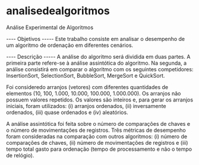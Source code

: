 # analisedealgoritmos
Análise Experimental de Algoritmos

---- Objetivos -----
Este trabalho consiste em analisar o desempenho de um algoritmo de ordenação em
diferentes cenários.

---- Descrição -----
A análise do algoritmo será dividida em duas partes. A primeira parte refere-se à análise
assintótica do algoritmo. Na segunda, a análise consistirá em comparar o algoritmo com
os seguintes competidores: InsertionSort, SelectionSort, BubbleSort, MergeSort e
QuickSort.

Foi consideredo arranjos (vetores) com diferentes quantidades de elementos (10, 100, 1.000,
10.000, 100.000, 1.000.000). Os arranjos não possuem valores repetidos. Os valores são inteiros
e, para gerar os arranjos iniciais, foram utilizados: (i) arranjos ordenados, (ii) inversamente
ordenados, (iii) quase ordenados e (iv) aleatórios.

A análise assintótica foi feita sobre o número de comparações de chaves e o
número de movimentações de registros. Três métricas de desempenho foram consideradas na comparação com outros algoritmos: (i) número de comparações de
chaves, (ii) número de movimentações de registros e (iii) tempo total gasto para
ordenação (tempo de processamento e não o tempo de relógio).
